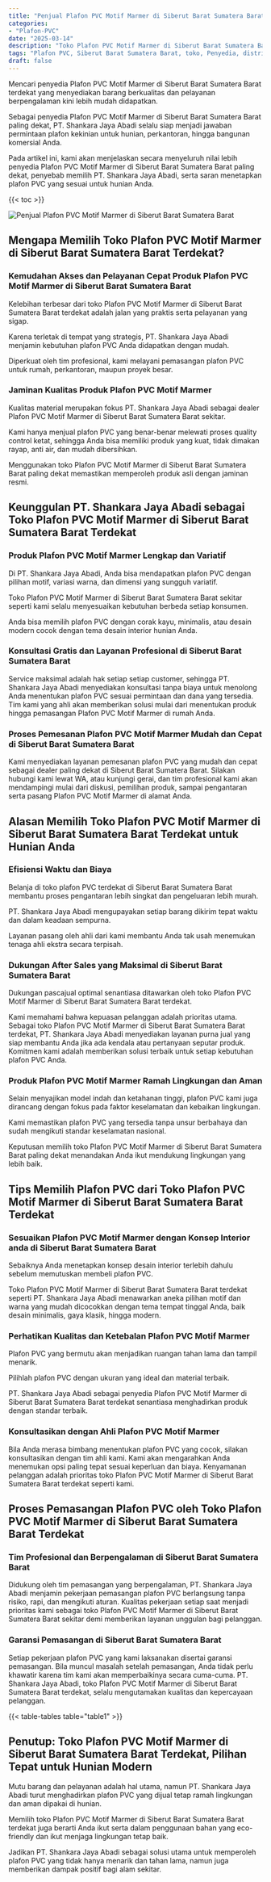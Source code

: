 ```yaml
---
title: "Penjual Plafon PVC Motif Marmer di Siberut Barat Sumatera Barat"
categories: 
- "Plafon-PVC"
date: "2025-03-14"
description: "Toko Plafon PVC Motif Marmer di Siberut Barat Sumatera Barat bagi tempat tinggal, office, serta toko. Plafon unggulan, variasi motif, warna modern, dengan layanan pemasangan ditangani oleh tim ahli dan garansi resmi!|Jasa distribusi Plafon PVC Motif Marmer di Siberut Barat Sumatera Barat bagi kebutuhan rumah, kantor, atau toko, beserta produk berkualitas dan pemasangan oleh teknisi berpengalaman dan jaminan resmi.|Pilihan Plafon PVC Motif Marmer di Siberut Barat Sumatera Barat yang andal bagi hunian, perkantoran, dan ritel, bersama material terbaik dan penempatan dikerjakan oleh tim profesional serta kepastian resmi.|Penyediaan Plafon PVC Motif Marmer di Siberut Barat Sumatera Barat bagi hunian, office, dan gerai, dengan material berkualitas dan instalasi dikerjakan oleh tenaga ahli profesional, lengkap beserta garansi resmi.}"
tags: "Plafon PVC, Siberut Barat Sumatera Barat, toko, Penyedia, distributor"
draft: false
---
```


Mencari penyedia Plafon PVC Motif Marmer di Siberut Barat Sumatera Barat terdekat yang menyediakan barang berkualitas dan pelayanan berpengalaman kini lebih mudah didapatkan.

Sebagai penyedia Plafon PVC Motif Marmer di Siberut Barat Sumatera Barat paling dekat, PT. Shankara Jaya Abadi selalu siap menjadi jawaban permintaan plafon kekinian untuk hunian, perkantoran, hingga bangunan komersial Anda.

Pada artikel ini, kami akan menjelaskan secara menyeluruh nilai lebih penyedia Plafon PVC Motif Marmer di Siberut Barat Sumatera Barat paling dekat, penyebab memilih PT. Shankara Jaya Abadi, serta saran menetapkan plafon PVC yang sesuai untuk hunian Anda.

{{< toc >}}

![Penjual Plafon PVC Motif Marmer di Siberut Barat Sumatera Barat](/images/Plafon-PVC/Penjual-Plafon-PVC-Motif-Marmer-di-Siberut-Barat-Sumatera-Barat.png)


## Mengapa Memilih Toko Plafon PVC Motif Marmer di Siberut Barat Sumatera Barat Terdekat?

### Kemudahan Akses dan Pelayanan Cepat Produk Plafon PVC Motif Marmer di Siberut Barat Sumatera Barat

Kelebihan terbesar dari toko Plafon PVC Motif Marmer di Siberut Barat Sumatera Barat terdekat adalah jalan yang praktis serta pelayanan yang sigap.

Karena terletak di tempat yang strategis, PT. Shankara Jaya Abadi menjamin kebutuhan plafon PVC Anda didapatkan dengan mudah.

Diperkuat oleh tim profesional, kami melayani pemasangan plafon PVC untuk rumah, perkantoran, maupun proyek besar.

### Jaminan Kualitas Produk Plafon PVC Motif Marmer

Kualitas material merupakan fokus PT. Shankara Jaya Abadi sebagai dealer Plafon PVC Motif Marmer di Siberut Barat Sumatera Barat sekitar.

Kami hanya menjual plafon PVC yang benar-benar melewati proses quality control ketat, sehingga Anda bisa memiliki produk yang kuat, tidak dimakan rayap, anti air, dan mudah dibersihkan.

Menggunakan toko Plafon PVC Motif Marmer di Siberut Barat Sumatera Barat paling dekat memastikan memperoleh produk asli dengan jaminan resmi.

## Keunggulan PT. Shankara Jaya Abadi sebagai Toko Plafon PVC Motif Marmer di Siberut Barat Sumatera Barat Terdekat

### Produk Plafon PVC Motif Marmer Lengkap dan Variatif

Di PT. Shankara Jaya Abadi, Anda bisa mendapatkan plafon PVC dengan pilihan motif, variasi warna, dan dimensi yang sungguh variatif.

Toko Plafon PVC Motif Marmer di Siberut Barat Sumatera Barat sekitar seperti kami selalu menyesuaikan kebutuhan berbeda setiap konsumen.

Anda bisa memilih plafon PVC dengan corak kayu, minimalis, atau desain modern cocok dengan tema desain interior hunian Anda.

### Konsultasi Gratis dan Layanan Profesional di Siberut Barat Sumatera Barat

Service maksimal adalah hak setiap setiap customer, sehingga PT. Shankara Jaya Abadi menyediakan konsultasi tanpa biaya untuk menolong Anda menentukan plafon PVC sesuai permintaan dan dana yang tersedia. Tim kami yang ahli akan memberikan solusi mulai dari menentukan produk hingga pemasangan Plafon PVC Motif Marmer di rumah Anda.

### Proses Pemesanan Plafon PVC Motif Marmer Mudah dan Cepat di Siberut Barat Sumatera Barat

Kami menyediakan layanan pemesanan plafon PVC yang mudah dan cepat sebagai dealer paling dekat di Siberut Barat Sumatera Barat. Silakan hubungi kami lewat WA, atau kunjungi gerai, dan tim profesional kami akan mendampingi mulai dari diskusi, pemilihan produk, sampai pengantaran serta pasang Plafon PVC Motif Marmer di alamat Anda.

## Alasan Memilih Toko Plafon PVC Motif Marmer di Siberut Barat Sumatera Barat Terdekat untuk Hunian Anda

### Efisiensi Waktu dan Biaya

Belanja di toko plafon PVC terdekat di Siberut Barat Sumatera Barat membantu proses pengantaran lebih singkat dan pengeluaran lebih murah.

PT. Shankara Jaya Abadi mengupayakan setiap barang dikirim tepat waktu dan dalam keadaan sempurna.

Layanan pasang oleh ahli dari kami membantu Anda tak usah menemukan tenaga ahli ekstra secara terpisah.

### Dukungan After Sales yang Maksimal di Siberut Barat Sumatera Barat

Dukungan pascajual optimal senantiasa ditawarkan oleh toko Plafon PVC Motif Marmer di Siberut Barat Sumatera Barat terdekat.

Kami memahami bahwa kepuasan pelanggan adalah prioritas utama. Sebagai toko Plafon PVC Motif Marmer di Siberut Barat Sumatera Barat terdekat, PT. Shankara Jaya Abadi menyediakan layanan purna jual yang siap membantu Anda jika ada kendala atau pertanyaan seputar produk. Komitmen kami adalah memberikan solusi terbaik untuk setiap kebutuhan plafon PVC Anda.

### Produk Plafon PVC Motif Marmer Ramah Lingkungan dan Aman

Selain menyajikan model indah dan ketahanan tinggi, plafon PVC kami juga dirancang dengan fokus pada faktor keselamatan dan kebaikan lingkungan.

Kami memastikan plafon PVC yang tersedia tanpa unsur berbahaya dan sudah mengikuti standar keselamatan nasional.

Keputusan memilih toko Plafon PVC Motif Marmer di Siberut Barat Sumatera Barat paling dekat menandakan Anda ikut mendukung lingkungan yang lebih baik.

## Tips Memilih Plafon PVC dari Toko Plafon PVC Motif Marmer di Siberut Barat Sumatera Barat Terdekat

### Sesuaikan Plafon PVC Motif Marmer dengan Konsep Interior anda di Siberut Barat Sumatera Barat

Sebaiknya Anda menetapkan konsep desain interior terlebih dahulu sebelum memutuskan membeli plafon PVC.

Toko Plafon PVC Motif Marmer di Siberut Barat Sumatera Barat terdekat seperti PT. Shankara Jaya Abadi menawarkan aneka pilihan motif dan warna yang mudah dicocokkan dengan tema tempat tinggal Anda, baik desain minimalis, gaya klasik, hingga modern.

### Perhatikan Kualitas dan Ketebalan Plafon PVC Motif Marmer

Plafon PVC yang bermutu akan menjadikan ruangan tahan lama dan tampil menarik.

Pilihlah plafon PVC dengan ukuran yang ideal dan material terbaik.

PT. Shankara Jaya Abadi sebagai penyedia Plafon PVC Motif Marmer di Siberut Barat Sumatera Barat terdekat senantiasa menghadirkan produk dengan standar terbaik.

### Konsultasikan dengan Ahli Plafon PVC Motif Marmer

Bila Anda merasa bimbang menentukan plafon PVC yang cocok, silakan konsultasikan dengan tim ahli kami. Kami akan mengarahkan Anda menemukan opsi paling tepat sesuai keperluan dan biaya. Kenyamanan pelanggan adalah prioritas toko Plafon PVC Motif Marmer di Siberut Barat Sumatera Barat terdekat seperti kami.

## Proses Pemasangan Plafon PVC oleh Toko Plafon PVC Motif Marmer di Siberut Barat Sumatera Barat Terdekat

### Tim Profesional dan Berpengalaman di Siberut Barat Sumatera Barat

Didukung oleh tim pemasangan yang berpengalaman, PT. Shankara Jaya Abadi menjamin pekerjaan pemasangan plafon PVC berlangsung tanpa risiko, rapi, dan mengikuti aturan. Kualitas pekerjaan setiap saat menjadi prioritas kami sebagai toko Plafon PVC Motif Marmer di Siberut Barat Sumatera Barat sekitar demi memberikan layanan unggulan bagi pelanggan.

### Garansi Pemasangan di Siberut Barat Sumatera Barat

Setiap pekerjaan plafon PVC yang kami laksanakan disertai garansi pemasangan. Bila muncul masalah setelah pemasangan, Anda tidak perlu khawatir karena tim kami akan memperbaikinya secara cuma-cuma. PT. Shankara Jaya Abadi, toko Plafon PVC Motif Marmer di Siberut Barat Sumatera Barat terdekat, selalu mengutamakan kualitas dan kepercayaan pelanggan.

{{< table-tables table="table1" >}}

## Penutup: Toko Plafon PVC Motif Marmer di Siberut Barat Sumatera Barat Terdekat, Pilihan Tepat untuk Hunian Modern

Mutu barang dan pelayanan adalah hal utama, namun PT. Shankara Jaya Abadi turut menghadirkan plafon PVC yang dijual tetap ramah lingkungan dan aman dipakai di hunian.

Memilih toko Plafon PVC Motif Marmer di Siberut Barat Sumatera Barat terdekat juga berarti Anda ikut serta dalam penggunaan bahan yang eco-friendly dan ikut menjaga lingkungan tetap baik.

Jadikan PT. Shankara Jaya Abadi sebagai solusi utama untuk memperoleh plafon PVC yang tidak hanya menarik dan tahan lama, namun juga memberikan dampak positif bagi alam sekitar.